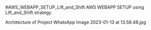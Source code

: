 #AWS_WEBAPP_SETUP_Lift_and_Shift
AWS WEBAPP SETUP using Lift_and_Shift strategy

Architecture of Project
WhatsApp Image 2023-01-13 at 13.58.48.jpg